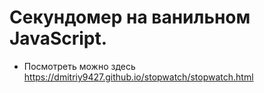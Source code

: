# Секундомер на ванильном JavaScript.

- Посмотреть можно здесь https://dmitriy9427.github.io/stopwatch/stopwatch.html
